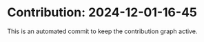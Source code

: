 # Contribution: 2024-12-01-16-45
This is an automated commit to keep the contribution graph active.
